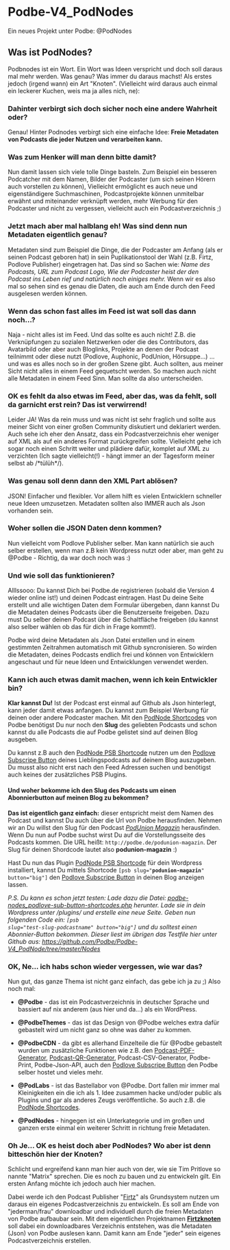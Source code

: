 # Podbe-V4_PodNodes
Ein neues Projekt unter Podbe: @PodNodes

## Was ist PodNodes?
Podbnodes ist ein Wort. Ein Wort was Ideen verspricht und doch soll daraus mal mehr werden. Was genau? Was immer du daraus machst! Als erstes jedoch (irgend wann) ein Art "Knoten". (Vielleicht wird daraus auch einmal ein leckerer Kuchen, weis ma ja alles nich, ne):  

### Dahinter verbirgt sich doch sicher noch eine andere Wahrheit oder?
Genau! Hinter Podnodes verbirgt sich eine einfache Idee: **Freie Metadaten von Podcasts die jeder Nutzen und verarbeiten kann.**

### Was zum Henker will man denn bitte damit?
Nun damit lassen sich viele tolle Dinge basteln. Zum Beispiel ein besseren Podcatcher mit dem Namen, Bilder der Podcaster (um sich seinen Hörern auch vorstellen zu können), Vielleicht ermöglicht es auch neue und eigenständigere Suchmaschinen, Podcastprojekte können unmitelbar erwähnt und miteinander verknüpft werden, mehr Werbung für den Podcaster und nicht zu vergessen, vielleicht auch ein Podcastverzeichnis ;)

### Jetzt mach aber mal halblang eh! Was sind denn nun Metadaten eigentlich genau?
Metadaten sind zum Beispiel die Dinge, die der Podcaster am Anfang (als er seinen Podcast geboren hat) in sein Puplikationstool der Wahl (z.B. Firtz, Podlove Publisher) eingetragen hat. Das sind so Sachen wie: *Name des Podcasts, URL zum Podcast Logo, Wie der Podcaster heist der den Podcast ins Leben rief und natürlich noch einiges mehr.* Wenn wir es also mal so sehen sind es genau die Daten, die auch am Ende durch den Feed ausgelesen werden können.

### Wenn das schon fast alles im Feed ist wat soll das dann noch...?
Naja - nicht alles ist im Feed. Und das sollte es auch nicht! Z.B. die Verknüpfungen zu sozialen Netzwerken oder die des Contributors, das Avatarbild oder aber auch Bloglinks, Projekte an denen der Podcast teilnimmt oder diese nutzt (Podlove, Auphonic, PodUnion, Hörsuppe...) ... und was es alles noch so in der großen Szene gibt. Auch sollten, aus meiner Sicht nicht alles in einem Feed gequetscht werden. So machen auch nicht alle Metadaten in einem Feed Sinn. Man sollte da also unterscheiden. 

### OK es fehlt da also etwas im Feed, aber das, was da fehlt, soll da garnicht erst rein? Das ist verwirrend!
Leider JA! Was da rein muss und was nicht ist sehr fraglich und sollte aus meiner Sicht von einer großen Community diskutiert und deklariert werden. Auch sehe ich eher den Ansatz, dass ein Podcastverzeichnis eher weniger auf XML als auf ein anderes Format zurückgreifen sollte. Vielleicht gehe ich sogar noch einen Schritt weiter und plädiere dafür, komplet auf XML zu verzichten (Ich sagte vielleicht(!) - hängt immer an der Tagesform meiner selbst ab /&#42;tülüh&#42;/). 

### Was genau soll denn dann den XML Part ablösen?
JSON! Einfacher und flexibler. Vor allem hilft es vielen Entwicklern schneller neue Ideen umzusetzen. Metadaten sollten also IMMER auch als Json vorhanden sein. 

### Woher sollen die JSON Daten denn kommen? 
Nun vielleicht vom Podlove Publisher selber. Man kann natürlich sie auch selber erstellen, wenn man z.B kein Wordpress nutzt oder aber, man geht zu @Podbe - Richtig, da war doch noch was :)

### Und wie soll das funktionieren?
Alllssooo: Du kannst Dich bei Podbe.de registrieren (sobald die Version 4 wieder online ist!) und deinen Podcast eintragen. Hast Du deine Seite erstellt und alle wichtigen Daten dem Formular übergeben, dann kannst Du die Metadaten deines Podcasts über die Benutzerseite freigeben. Dazu must Du selber deinen Podcast über die Schaltfläche freigeben (du kannst also selber wählen ob das für dich in Frage kommt!).

Podbe wird deine Metadaten als Json Datei erstellen und in einem gestimmten Zeitrahmen automatisch mit Github syncronisieren. So wirden die Metadaten, deines Podcasts endlich frei und können von Entwicklern angeschaut und für neue Ideen und Entwicklungen verwendet werden.

### Kann ich auch etwas damit machen, wenn ich kein Entwickler bin?
**Klar kannst Du!** Ist der Podcast erst einmal auf Github als Json hinterlegt, kann jeder damit etwas anfangen. Du kannst zum Beispiel Werbung für deinen oder andere Podcaster machen. Mit den <a href="https://github.com/Podbe/podbe-nodes-wordpress-plugin">PodNode Shortcodes</a> von Podbe benötigst Du nur noch den **Slug** des geliebten Podcasts und schon kannst du alle Podcasts die auf Podbe gelistet sind auf deinen Blog ausgeben. 

Du kannst z.B auch den <a href="https://github.com/Podbe/podbe-nodes-wordpress-plugin">PodNode PSB Shortcode</a> nutzen um den <a href="http://podlove.org/podlove-subscribe-button/">Podlove Subscripe Button</a> deines Lieblingspodcasts auf deinem Blog auszugeben. Du musst also nicht erst nach den Feed Adressen suchen und benötigst auch keines der zusätzliches PSB Plugins.

#### Und woher bekomme ich den Slug des Podcasts um einen Abonnierbutton auf meinen Blog zu bekommen?

**Das ist eigentlich ganz einfach:** dieser entspricht meist dem Namen des Podcast und kannst Du auch über die Url von Podbe herausfinden. Nehmen wir an Du willst den Slug für den Podcast *<a href="http://podunion.com/podunion-podcast/magazin">PodUnion Magazin</a>* herausfinden. Wenn Du nun auf Podbe suchst wirst Du auf die Vorstellungsseite des Podcasts kommen. Die URL heißt: <code>http&#58;//podbe.de/podunion-magazin</code>. Der Slug für deinen Shordcode lautet also **podunion-magazin** :)

Hast Du nun das Plugin <a href="https://github.com/Podbe/podbe-nodes-wordpress-plugin">PodNode PSB Shortcode</a> für dein Wordpress installiert, kannst Du mittels Shortcode <code>[psb slug="**podunion-magazin**" button="big"]</code> den <a href="http://podlove.org/podlove-subscribe-button/">Podlove Subscripe Button</a> in deinen Blog anzeigen lassen.

*P.S. Du kann es schon jetzt testen: Lade dazu die Datei: <a href="https://github.com/Podbe/podbe-nodes-wordpress-plugin/blob/master/inc/podbe-nodes_podlove-sub-button-shortcodes.php">podbe-nodes_podlove-sub-button-shortcodes.php</a> herunter. Lade sie in dein Wordpress unter /plugins/ und erstelle eine neue Seite. Geben nun folgenden Code ein:*
*<code>[psb slug="test-slug-podcastname" button="big"]</code> und du solltest einen Abonnier-Button bekommen. Dieser liest im übrigen das Testfile hier unter Github aus: https://github.com/Podbe/Podbe-V4_PodNode/tree/master/Nodes*

### OK, Ne... ich habs schon wieder vergessen, wie war das?
Nun gut, das ganze Thema ist nicht ganz einfach, das gebe ich ja zu ;) Also noch mal:
- **@Podbe** - das ist ein Podcastverzeichnis in deutscher Sprache und bassiert auf nix anderem (aus hier und da...) als ein WordPress. 

- **@PodbeThemes** - das ist das Design von @Podbe welches extra dafür gebastelt wird um nicht ganz so ohne was daher zu kommen.

- **@PodbeCDN** - da gibt es allerhand Einzelteile die für @Podbe gebastelt wurden um zusätzliche Funktionen wie z.B. den <a href="https://github.com/Podbe/Podbe_V4_CDN/blob/master/Freakshow.pdf">Podcast-PDF-Generator</a>, <a href="https://github.com/Podbe/Podbe_V4_CDN/blob/master/Freakshow-qr.png">Podcast-QR-Generator</a>,  Podcast-CSV-Generator, Podbe-Print, Podbe-Json-API, auch den <a href="http://podlove.org/podlove-subscribe-button/">Podlove Subscripe Button</a> den Podbe selber hostet und vieles mehr.

- **@PodLabs** - ist das Bastellabor von @Podbe. Dort fallen mir immer mal Kleinigkeiten ein die ich als 1. Idee zusammen hacke und/oder public als Plugins und gar als anderes Zeugs veröffentliche. So auch z.B. die <a href="https://github.com/Podbe/podbe-nodes-wordpress-plugin">PodNode Shortcodes</a>.

- **@PodNodes** - hingegen ist ein Unterkategorie und im großen und ganzen erste einmal ein weiterer Schritt in richtung freie Metadaten.

### Oh Je... OK es heist doch aber PodNodes? Wo aber ist denn bitteschön hier der Knoten?
Schlicht und ergreifend kann man hier auch von der, wie sie Tim Pritlove so nannte "Matrix" sprechen. Die es noch zu bauen und zu entwickeln gilt. Ein ersten Anfang möchte ich jedoch auch hier machen. 

Dabei werde ich den Podcast Publisher "<a href="https://github.com/eazyliving/firtz">Firtz</a>" als Grundsystem nutzen um daraus ein eigenes Podcastverzeichnis zu entwickeln. Es soll am Ende von "jederman/frau" downloadbar und individuell durch die freien Metadaten von Podbe aufbaubar sein. 
Mit dem eigentlichen Projektnamen **<a href="https://twitter.com/FirtzKnoten">Firtzknoten</a>** soll dabei ein downloadbares Verzeichnis entstehen, was die Metadaten (Json) von Podbe auslesen kann. Damit kann am Ende "jeder" sein eigenes Podcastverzeichnis erstellen.
